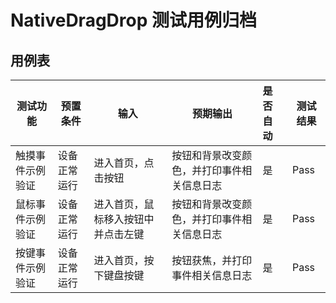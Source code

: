 # NativeDragDrop 测试用例归档

## 用例表

| 测试功能                                     | 预置条件       | 输入                            | 预期输出                                                  | 是否自动 | 测试结果 |
|------------------------------------------| -------------- |-------------------------------|-------------------------------------------------------| :------- | -------- |
| 触摸事件示例验证                    | 设备正常运行   | 进入首页，点击按钮                   | 按钮和背景改变颜色，并打印事件相关信息日志                           | 是       | Pass     |
| 鼠标事件示例验证                       | 设备正常运行   | 进入首页，鼠标移入按钮中并点击左键         | 按钮和背景改变颜色，并打印事件相关信息日志                      | 是       | Pass     |
| 按键事件示例验证                         | 设备正常运行   | 进入首页，按下键盘按键                  | 按钮获焦，并打印事件相关信息日志                         | 是       | Pass     |